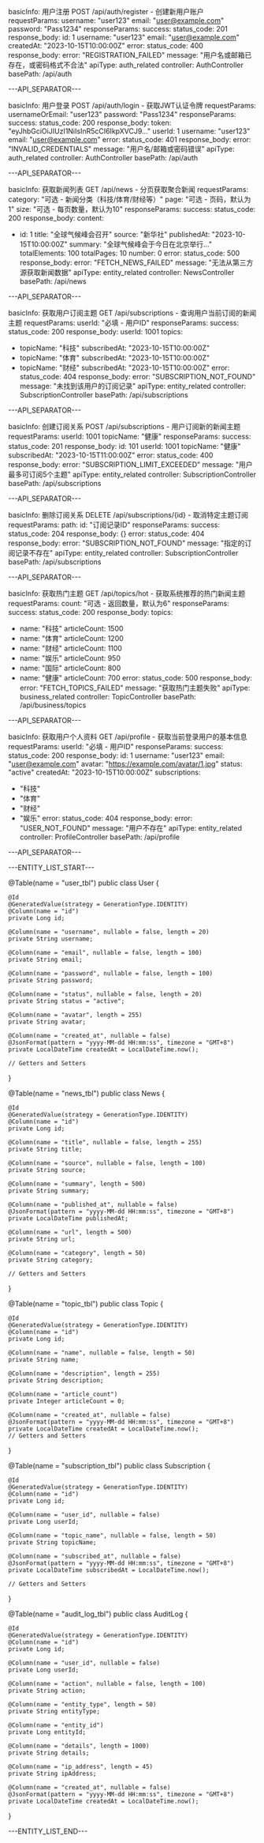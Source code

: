 basicInfo: 用户注册 POST /api/auth/register - 创建新用户账户
requestParams:
username: "user123"
email: "user@example.com"
password: "Pass1234"
responseParams:
success:
status_code: 201
response_body:
id: 1
username: "user123"
email: "user@example.com"
createdAt: "2023-10-15T10:00:00Z"
error:
status_code: 400
response_body:
error: "REGISTRATION_FAILED"
message: "用户名或邮箱已存在，或密码格式不合法"
apiType: auth_related
controller: AuthController
basePath: /api/auth

---API_SEPARATOR---

basicInfo: 用户登录 POST /api/auth/login - 获取JWT认证令牌
requestParams:
usernameOrEmail: "user123"
password: "Pass1234"
responseParams:
success:
status_code: 200
response_body:
token: "eyJhbGciOiJIUzI1NiIsInR5cCI6IkpXVCJ9..."
userId: 1
username: "user123"
email: "user@example.com"
error:
status_code: 401
response_body:
error: "INVALID_CREDENTIALS"
message: "用户名/邮箱或密码错误"
apiType: auth_related
controller: AuthController
basePath: /api/auth

---API_SEPARATOR---

basicInfo: 获取新闻列表 GET /api/news - 分页获取聚合新闻
requestParams:
category: "可选 - 新闻分类（科技/体育/财经等）"
page: "可选 - 页码，默认为1"
size: "可选 - 每页数量，默认为10"
responseParams:
success:
status_code: 200
response_body:
content:
- id: 1
  title: "全球气候峰会召开"
  source: "新华社"
  publishedAt: "2023-10-15T10:00:00Z"
  summary: "全球气候峰会于今日在北京举行..."
totalElements: 100
totalPages: 10
number: 0
error:
status_code: 500
response_body:
error: "FETCH_NEWS_FAILED"
message: "无法从第三方源获取新闻数据"
apiType: entity_related
controller: NewsController
basePath: /api/news

---API_SEPARATOR---

basicInfo: 获取用户订阅主题 GET /api/subscriptions - 查询用户当前订阅的新闻主题
requestParams:
userId: "必填 - 用户ID"
responseParams:
success:
status_code: 200
response_body:
userId: 1001
topics:
- topicName: "科技"
  subscribedAt: "2023-10-15T10:00:00Z"
- topicName: "体育"
  subscribedAt: "2023-10-15T10:00:00Z"
- topicName: "财经"
  subscribedAt: "2023-10-15T10:00:00Z"
error:
status_code: 404
response_body:
error: "SUBSCRIPTION_NOT_FOUND"
message: "未找到该用户的订阅记录"
apiType: entity_related
controller: SubscriptionController
basePath: /api/subscriptions

---API_SEPARATOR---

basicInfo: 创建订阅关系 POST /api/subscriptions - 用户订阅新的新闻主题
requestParams:
userId: 1001
topicName: "健康"
responseParams:
success:
status_code: 201
response_body:
id: 101
userId: 1001
topicName: "健康"
subscribedAt: "2023-10-15T11:00:00Z"
error:
status_code: 400
response_body:
error: "SUBSCRIPTION_LIMIT_EXCEEDED"
message: "用户最多可订阅5个主题"
apiType: entity_related
controller: SubscriptionController
basePath: /api/subscriptions

---API_SEPARATOR---

basicInfo: 删除订阅关系 DELETE /api/subscriptions/{id} - 取消特定主题订阅
requestParams:
path: 
  id: "订阅记录ID"
responseParams:
success:
status_code: 204
response_body: {}
error:
status_code: 404
response_body:
error: "SUBSCRIPTION_NOT_FOUND"
message: "指定的订阅记录不存在"
apiType: entity_related
controller: SubscriptionController
basePath: /api/subscriptions

---API_SEPARATOR---

basicInfo: 获取热门主题 GET /api/topics/hot - 获取系统推荐的热门新闻主题
requestParams:
count: "可选 - 返回数量，默认为6"
responseParams:
success:
status_code: 200
response_body:
topics:
- name: "科技"
  articleCount: 1500
- name: "体育"
  articleCount: 1200
- name: "财经"
  articleCount: 1100
- name: "娱乐"
  articleCount: 950
- name: "国际"
  articleCount: 800
- name: "健康"
  articleCount: 700
error:
status_code: 500
response_body:
error: "FETCH_TOPICS_FAILED"
message: "获取热门主题失败"
apiType: business_related
controller: TopicController
basePath: /api/business/topics

---API_SEPARATOR---

basicInfo: 获取用户个人资料 GET /api/profile - 获取当前登录用户的基本信息
requestParams:
userId: "必填 - 用户ID"
responseParams:
success:
status_code: 200
response_body:
id: 1
username: "user123"
email: "user@example.com"
avatar: "https://example.com/avatar/1.jpg"
status: "active"
createdAt: "2023-10-15T10:00:00Z"
subscriptions:
- "科技"
- "体育"
- "财经"
- "娱乐"
error:
status_code: 404
response_body:
error: "USER_NOT_FOUND"
message: "用户不存在"
apiType: entity_related
controller: ProfileController
basePath: /api/profile

---API_SEPARATOR---

---ENTITY_LIST_START---

@Table(name = "user_tbl")
public class User {

    @Id
    @GeneratedValue(strategy = GenerationType.IDENTITY)
    @Column(name = "id")
    private Long id;

    @Column(name = "username", nullable = false, length = 20)
    private String username;

    @Column(name = "email", nullable = false, length = 100)
    private String email;

    @Column(name = "password", nullable = false, length = 100)
    private String password;

    @Column(name = "status", nullable = false, length = 20)
    private String status = "active";

    @Column(name = "avatar", length = 255)
    private String avatar;

    @Column(name = "created_at", nullable = false)
    @JsonFormat(pattern = "yyyy-MM-dd HH:mm:ss", timezone = "GMT+8")
    private LocalDateTime createdAt = LocalDateTime.now();

    // Getters and Setters
}

@Table(name = "news_tbl")
public class News {

    @Id
    @GeneratedValue(strategy = GenerationType.IDENTITY)
    @Column(name = "id")
    private Long id;

    @Column(name = "title", nullable = false, length = 255)
    private String title;

    @Column(name = "source", nullable = false, length = 100)
    private String source;

    @Column(name = "summary", length = 500)
    private String summary;

    @Column(name = "published_at", nullable = false)
    @JsonFormat(pattern = "yyyy-MM-dd HH:mm:ss", timezone = "GMT+8")
    private LocalDateTime publishedAt;

    @Column(name = "url", length = 500)
    private String url;

    @Column(name = "category", length = 50)
    private String category;

    // Getters and Setters
}

@Table(name = "topic_tbl")
public class Topic {

    @Id
    @GeneratedValue(strategy = GenerationType.IDENTITY)
    @Column(name = "id")
    private Long id;

    @Column(name = "name", nullable = false, length = 50)
    private String name;

    @Column(name = "description", length = 255)
    private String description;

    @Column(name = "article_count")
    private Integer articleCount = 0;

    @Column(name = "created_at", nullable = false)
    @JsonFormat(pattern = "yyyy-MM-dd HH:mm:ss", timezone = "GMT+8")
    private LocalDateTime createdAt = LocalDateTime.now();
    // Getters and Setters
}

@Table(name = "subscription_tbl")
public class Subscription {

    @Id
    @GeneratedValue(strategy = GenerationType.IDENTITY)
    @Column(name = "id")
    private Long id;

    @Column(name = "user_id", nullable = false)
    private Long userId;

    @Column(name = "topic_name", nullable = false, length = 50)
    private String topicName;

    @Column(name = "subscribed_at", nullable = false)
    @JsonFormat(pattern = "yyyy-MM-dd HH:mm:ss", timezone = "GMT+8")
    private LocalDateTime subscribedAt = LocalDateTime.now();

    // Getters and Setters
}

@Table(name = "audit_log_tbl")
public class AuditLog {

    @Id
    @GeneratedValue(strategy = GenerationType.IDENTITY)
    @Column(name = "id")
    private Long id;

    @Column(name = "user_id", nullable = false)
    private Long userId;

    @Column(name = "action", nullable = false, length = 100)
    private String action;

    @Column(name = "entity_type", length = 50)
    private String entityType;

    @Column(name = "entity_id")
    private Long entityId;

    @Column(name = "details", length = 1000)
    private String details;

    @Column(name = "ip_address", length = 45)
    private String ipAddress;

    @Column(name = "created_at", nullable = false)
    @JsonFormat(pattern = "yyyy-MM-dd HH:mm:ss", timezone = "GMT+8")
    private LocalDateTime createdAt = LocalDateTime.now();
}

---ENTITY_LIST_END---